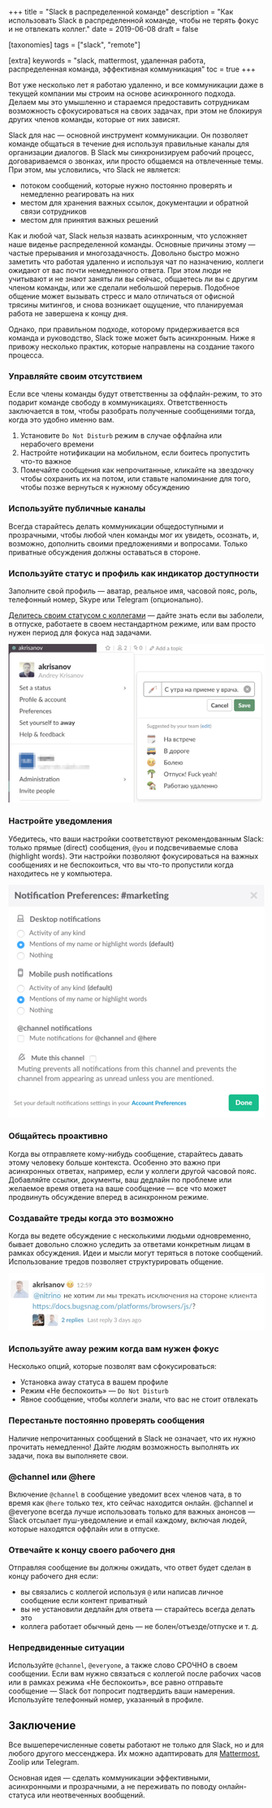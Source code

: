 +++
title = "Slack в распределенной команде"
description = "Как использовать Slack в распределенной команде, чтобы не терять фокус и не отвлекать коллег."
date = 2019-06-08
draft = false

[taxonomies]
tags = ["slack", "remote"]

[extra]
keywords = "slack, mattermost, удаленная работа, распределенная команда, эффективная коммуникация"
toc = true
+++

Вот уже несколько лет я работаю удаленно, и все коммуникации даже в текущей компании мы строим на
основе асинхронного подхода. Делаем мы это умышленно и стараемся предоставить сотрудникам возможность
сфокусироваться на своих задачах, при этом не блокируя других членов команды, которые от них зависят.

Slack для нас — основной инструмент коммуникации. Он позволяет команде общаться в течение дня
используя правильные каналы для организации диалогов. В Slack мы синхронизируем рабочий процесс,
договариваемся о звонках, или просто общаемся на отвлеченные темы. При этом, мы условились, что
Slack не является:

- потоком сообщений, которые нужно постоянно проверять и немедленно реагировать на них
- местом для хранения важных ссылок, документации и обратной связи сотрудников
- местом для принятия важных решений

Как и любой чат, Slack нельзя назвать асинхронным, что усложняет наше виденье распределенной команды.
Основные причины этому — частые прерывания и многозадачность. Довольно быстро можно заметить что
работая удаленно и используя чат по назначению, коллеги ожидают от вас почти немедленного ответа.
При этом люди не учитывают и не знают заняты ли вы сейчас, общаетесь ли вы с другим членом команды,
или же сделали небольшой перерыв. Подобное общение может вызывать стресс и мало отличаться от
офисной трясины митингов, и снова возникает ощущение, что планируемая работа не завершена к концу дня.

Однако, при правильном подходе, которому придерживается вся команда и руководство, Slack тоже может
быть асинхронным. Ниже я привожу несколько практик, которые направлены на создание такого процесса.

### Управляйте своим отсутствием

Если все члены команды будут ответственны за оффлайн-режим, то это подарит команде свободу в коммуникациях. Ответственность заключается в том, чтобы разобрать полученные сообщениями тогда, когда это удобно именно вам.

1. Установите `Do Not Disturb` режим в случае оффлайна или нерабочего времени
2. Настройте нотификации на мобильном, если боитесь пропустить что-то важное
3. Помечайте сообщения как непрочитанные, кликайте на звездочку чтобы сохранить их на потом,
или ставьте напоминание для того, чтобы позже вернуться к нужному обсуждению

### Используйте публичные каналы

Всегда старайтесь делать коммуникации общедоступными и прозрачными, чтобы любой член команды мог их
увидеть, осознать, и, возможно, дополнить своими предложениями и вопросами. Только приватные
обсуждения должны оставаться в стороне.

### Используйте статус и профиль как индикатор доступности

Заполните свой профиль — аватар, реальное имя, часовой пояс, роль, телефонный номер, Skype или
Telegram (опционально).

[Делитесь своим статусом с коллегами](https://slackhq.com/set-your-status-in-slack-28a793914b98) —
дайте знать если вы заболели, в отпуске, работаете в своем нестандартном режиме, или вам просто
нужен период для фокуса над задачами.

![Установка информативного статуса в Slack](/images/slack-status.png)

### Настройте уведомления

Убедитесь, что ваши настройки соответствуют рекомендованным Slack: только прямые (direct)
сообщения, `@you` и подсвечиваемые слова (highlight words). Эти настройки позволяют фокусироваться
на важных сообщениях и не беспокоиться, что вы что-то пропустили когда находитесь не у компьютера.

![Настройка уведомлений в Slack](/images/slack-notifications.png)

### Общайтесь проактивно

Когда вы отправляете кому-нибудь сообщение, старайтесь давать этому человеку больше контекста.
Особенно это важно при асинхронных ответах, например, если у коллеги другой часовой пояс.
Добавляйте ссылки, документы, ваш дедлайн по проблеме или желаемое время ответа на ваше сообщение
— все что может продвинуть обсуждение вперед в асинхронном режиме.

### Создавайте треды когда это возможно

Когда вы ведете обсуждение с несколькими людьми одновременно, бывает довольно сложно уследить за
ответами конкретным лицам в рамках обсуждения. Идеи и мысли могут теряться в потоке сообщений.
Использование тредов позволяет структурировать общение.

![Пример треда с двумя вложенными сообщениями](/images/slack-threads.png)

### Используйте away режим когда вам нужен фокус

Несколько опций, которые позволят вам сфокусироваться:

- Установка away статуса в вашем профиле
- Режим «Не беспокоить» — `Do Not Disturb`
- Явное сообщение, чтобы коллеги знали, что вас не стоит отвлекать

### Перестаньте постоянно проверять сообщения

Наличие непрочитанных сообщений в Slack не означает, что их нужно прочитать немедленно!
Дайте людям возможность выполнять их задачи, пока вы выполняете свои.

### @channel или @here

Включение `@channel` в сообщение уведомит всех членов чата, в то время как `@here` только тех, кто
сейчас находится онлайн. @channel и @everyone всегда лучше использовать только для важных анонсов —
Slack отсылает пуш-уведомление и email каждому, включая людей, которые находятся оффлайн или в отпуске.

### Отвечайте к концу своего рабочего дня

Отправляя сообщение вы должны ожидать, что ответ будет сделан в концу рабочего дня если:

- вы связались с коллегой используя `@` или написав личное сообщение если контент приватный
- вы не установили дедлайн для ответа — старайтесь всегда делать это
- коллега работает обычный день — не болен/отъезде/отпуске и т. д.

### Непредвиденные ситуации

Используйте `@channel`, `@everyone`, а также слово СРОЧНО в своем сообщении. Если вам нужно связаться
с коллегой после рабочих часов или в рамках режима «Не беспокоить», все равно отправьте сообщение —
Slack бот попросит подтвердить ваши намерения. Используйте телефонный номер, указанный в профиле.

## Заключение

Все вышеперечисленные советы работают не только для Slack, но и для любого другого мессенджера.
Их можно адаптировать для [Mattermost](https://mattermost.com/), Zoolip или Telegram.

Основная идея — сделать коммуникации эффективными, асинхронными и прозрачными, а не переживать
по поводу онлайн-статуса или неотвеченных вообщений.
